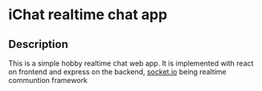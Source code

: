 # iChat realtime chat app 

## Description

This is a simple hobby realtime chat web app. It is implemented with react on frontend and express on the backend, [socket.io](https://socket.io) being realtime communtion framework